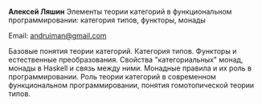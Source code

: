 **Алексей Ляшин** Элементы теории категорий в функциональном
программировании: категория типов, функторы, монады

Email: andruiman@gmail.com

Базовые понятия теории категорий. Категория типов. Функторы и
естественные преобразования.
Свойства "категориальных" монад, монады в Haskell и связь между ними.
Монадные правила и их роль в
программировании. Роль теории категорий в современном функциональном
программировании,
понятия гомотопической теории типов.

